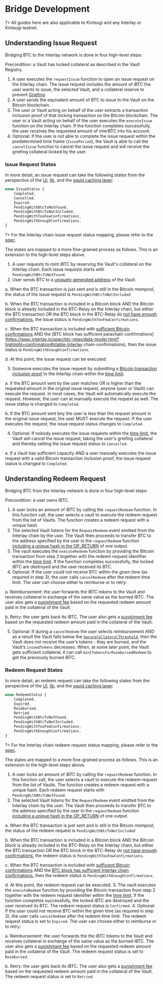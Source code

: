 # Bridge Development

?> All guides here are also applicable to Kintsugi and any Interlay or Kintsugi testnet.

## Understanding Issue Request

Bridging BTC to the Interlay network is done in four high-level steps:

Precondition: a Vault has locked collateral as described in the Vault Registry.

1. A user executes the `requestIssue` function to open an issue request on the Interlay chain. The issue request includes the amount of iBTC the user wants to issue, the selected Vault, and a collateral reserve to prevent [Griefing](https://spec.interlay.io/security_performance/xclaim-security.html#griefing).
2. A user sends the equivalent amount of BTC to issue to the Vault on the Bitcoin blockchain.
3. The user or Vault acting on behalf of the user extracts a transaction inclusion proof of that locking transaction on the Bitcoin blockchain. The user or a Vault acting on behalf of the user executes the `executeIssue` function on the Interlay chain. If the function completes successfully, the user receives the requested amount of interBTC into his account.
4. Optional: If the user is not able to complete the issue request within the predetermined time frame (`IssuePeriod`), the Vault is able to call the `cancelIssue` function to cancel the issue request and will receive the griefing collateral locked by the user.

### Issue Request States

In more detail, an issue request can take the following states from the perspective of the [UI](https://github.com/interlay/interbtc-ui/), [lib](https://github.com/interlay/interbtc-api), and the [squid caching layer](https://github.com/interlay/interbtc-squid):

```ts
enum IssueStatus {
    Completed,
    Cancelled,
    Expired,
    PendingWithBtcTxNotFound,
    PendingWithBtcTxNotIncluded,
    PendingWithTooFewConfirmations,
    PendingWithEnoughConfirmations,
}
```

?> For the Interlay chain issue request status mapping, please refer to the [spec](https://spec.interlay.io/spec/issue.html).

The states are mapped to a more fine-grained process as follows. This is an extension to the high-level steps above.

1. A user requests to mint iBTC by reserving the Vault's collateral on the Interlay chain. Each issue requests starts with `PendingWithBtcTxNotFound`.
2. User sends BTC to a [uniquely generated address](https://spec.interlay.io/security_performance/xclaim-security.html#unique-addresses-via-on-chain-key-derivation) of the Vault.

  a. When the BTC transaction is just sent and is still in the Bitcoin mempool, the status of the issue request is `PendingWithBtcTxNotIncluded`

  b. When the BTC transaction is included in a Bitcoin block AND the Bitcoin block is already included in the BTC-Relay on the Interlay chain, but either the BTC transaction OR the BTC block in the BTC-Relay do [not have enough confirmations](https://spec.interlay.io/security_performance/btcrelay-security.html#security-parameter-k), the issue status is `PendingWithTooFewConfirmations`.

  c. When the BTC transaction is included with [sufficient Bitcoin confirmations](https://spec.interlay.io/spec/btc-relay/data-model.html?highlight=confirmation#stable-bitcoin-confirmations) AND the [BTC block has sufficient parachain confirmations](https://spec.interlay.io/spec/btc-relay/data-model.html?highlight=confirmation#stable-Interlay chain-confirmations), then the issue status is `PendingWithEnoughConfirmations`.

  d. At this point, the issue request can be executed.

3. Someone executes the issue request by submitting a [Bitcoin transaction inclusion proof](https://spec.interlay.io/spec/btc-relay/functions.html#verifytransactioninclusion) to the Interlay chain within the [time limit](https://spec.interlay.io/spec/issue.html#issueperiod).

  a. If the BTC amount sent by the user matches OR is higher than the requested amount in the original issue request, anyone (user or Vault) can execute the request. In most cases, the Vault will automatically execute the request. However, the user can at manually execute the request as well. The issue status is changed to `Completed`.

  b. If the BTC amount sent bny the user is less than the request amount in the original issue request, the user MUST execute the request. If the user executes the request, the issue request status changes to `Completed`.

4. Optional: If nobody executes the issue requests within the [time limit](https://spec.interlay.io/spec/issue.html#issueperiod), the Vault will cancel the issue request, taking the user's griefing collateral and thereby setting the issue request status to `Cancelled`.

  a. If a Vault has sufficient capacity AND a user manually executes the issue request with a valid Bitcoin transaction inclusion proof, the issue request status is changed to `Completed`.

## Understanding Redeem Request

Bridging BTC from the Interlay network is done in four high-level steps:

Precondition: a user owns iBTC.

1. A user locks an amount of iBTC by calling the `requestRedeem` function. In this function call, the user selects a vault to execute the redeem request from the list of Vaults. The function creates a redeem request with a unique hash.
2. The selected Vault listens for the `RequestRedeem` event emitted from the Interlay chain by the user. The Vault then proceeds to transfer BTC to the address specified by the user in the `requestRedeem` function [including a unique hash in the OP_RETURN](https://spec.interlay.io/security_performance/xclaim-security.html#op-return) of one output.
3. The vault executes the `executeRedeem` function by providing the Bitcoin transaction from step 2 together with the redeem request identifier within the [time limit](https://spec.interlay.io/spec/redeem.html#redeemperiod). If the function completes successfully, the locked iBTC are destroyed and the user received its BTC.
4. Optional: If the user could not receive BTC within the given time (as required in step 3), the user calls `cancelRedeem` after the redeem time limit. The user can choose either to reimburse or to retry:

  a. Reimbursement: the user forwards the iBTC tokens to the Vault and receives collateral in exchange of the same value as the burned iBTC. The user also gets a [punishment fee](https://spec.interlay.io/spec/fee.html#punishmentfee) based on the requested redeem amount paid in the collateral of the Vault.

  b. Retry: the user gets back its iBTC. The user also gets a [punishment fee](https://spec.interlay.io/spec/fee.html#punishmentfee) based on the requested redeem amount paid in the collateral of the Vault.

5. Optional: If during a `cancelRedeem` the user selects reimbursement AND as a result the Vault falls below the [`SecureCollateralThreshold`](https://spec.interlay.io/spec/vault-registry.html#securecollateralthreshold), then the Vault does not receive the user’s tokens - they are burned, and the Vault’s `issuedTokens` decreases. When, at some later point, the Vault gets sufficient collateral, it can call `mintTokensForReimbursedRedeem` to get the previously burned iBTC.

### Redeem Request States

In more detail, an redeem request can take the following states from the perspective of the [UI](https://github.com/interlay/interbtc-ui/), [lib](https://github.com/interlay/interbtc-api), and the [squid caching layer](https://github.com/interlay/interbtc-squid):

```ts
enum RedeemStatus {
    Completed,
    Expired,
    Reimbursed,
    Retried,
    PendingWithBtcTxNotFound,
    PendingWithBtcTxNotIncluded,
    PendingWithTooFewConfirmations,
    PendingWithEnoughConfirmations,
}
```

?> For the Interlay chain redeem request status mapping, please refer to the [spec](https://spec.interlay.io/spec/redeem.html).

The states are mapped to a more fine-grained process as follows. This is an extension to the high-level steps above.

1. A user locks an amount of iBTC by calling the `requestRedeem` function. In this function call, the user selects a vault to execute the redeem request from the list of Vaults. The function creates a redeem request with a unique hash. Each redeem request starts with `PendingWithBtcTxNotFound`.
2. The selected Vault listens for the `RequestRedeem` event emitted from the Interlay chain by the user. The Vault then proceeds to transfer BTC to the address specified by the user in the `requestRedeem` function [including a unique hash in the OP_RETURN](https://spec.interlay.io/security_performance/xclaim-security.html#op-return) of one output.

  a. When the BTC transaction is just sent and is still in the Bitcoin mempool, the status of the redeem request is `PendingWithBtcTxNotIncluded`

  b. When the BTC transaction is included in a Bitcoin block AND the Bitcoin block is already included in the BTC-Relay on the Interlay chain, but either the BTC transaction OR the BTC block in the BTC-Relay do [not have enough confirmations](https://spec.interlay.io/security_performance/btcrelay-security.html#security-parameter-k), the redeem status is `PendingWithTooFewConfirmations`.

  c. When the BTC transaction is included with [sufficient Bitcoin confirmations](https://spec.interlay.io/spec/btc-relay/data-model.html?highlight=confirmation#stable-bitcoin-confirmations) AND the [BTC block has sufficient Interlay chain confirmations](https://spec.interlay.io/spec/btc-relay/data-model.html?highlight=confirmation#stable-parachain-confirmations), then the redeem status is `PendingWithEnoughConfirmations`.

  d. At this point, the redeem request can be executed.
3. The vault executes the `executeRedeem` function by providing the Bitcoin transaction from step 2 together with the redeem request identifier within the [time limit](https://spec.interlay.io/spec/redeem.html#redeemperiod). If the function completes successfully, the locked iBTC are destroyed and the user received its BTC. The redeem request status is `Confirmed`.
4. Optional: If the user could not receive BTC within the given time (as required in step 3), the user calls `cancelRedeem` after the redeem time limit. The redeem request status is set to `Expired`. The user can choose either to reimburse or to retry:

  a. Reimbursement: the user forwards the the iBTC tokens to the Vault and receives collateral in exchange of the same value as the burned iBTC. The user also gets a [punishment fee](https://spec.interlay.io/spec/fee.html#punishmentfee) based on the requested redeem amount paid in the collateral of the Vault. The redeem request status is set to `Reimbursed`.

  b. Retry: the user gets back its iBTC. The user also gets a [punishment fee](https://spec.interlay.io/spec/fee.html#punishmentfee) based on the requested redeem amount paid in the collateral of the Vault. The redeem request status is set to `Retried`.
